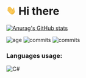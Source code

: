 # <img src="https://raw.githubusercontent.com/REgorion/REgorion/main/wave.gif" width="25px"> Hi there 
[![Anurag's GitHub stats](https://github-readme-stats.vercel.app/api?username=REgorion)](https://github.com/anuraghazra/github-readme-stats&count_private=true)

![age](https://img.shields.io/static/v1?style=for-the-badge&label=Account%20age%3A&color=555&labelColor=%23ffd33d&message=4%20years)
![commits](https://img.shields.io/static/v1?style=for-the-badge&label=Total%20commits%3A&color=555&labelColor=%230366d6&message=69)
![commits](https://img.shields.io/static/v1?style=for-the-badge&label=Repositories%3A&color=555&labelColor=%236a737d&message=4)


### Languages usage:
![C#](https://img.shields.io/static/v1?style=flat&label=C%23&color=555&labelColor=%23178600&message=100%25)
